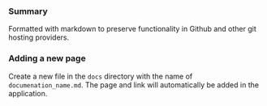 ### Summary

Formatted with markdown to preserve functionality in Github and other git hosting providers.

### Adding a new page

Create a new file in the `docs` directory with the name of `documenation_name.md`. The page and link will automatically be added in the application.